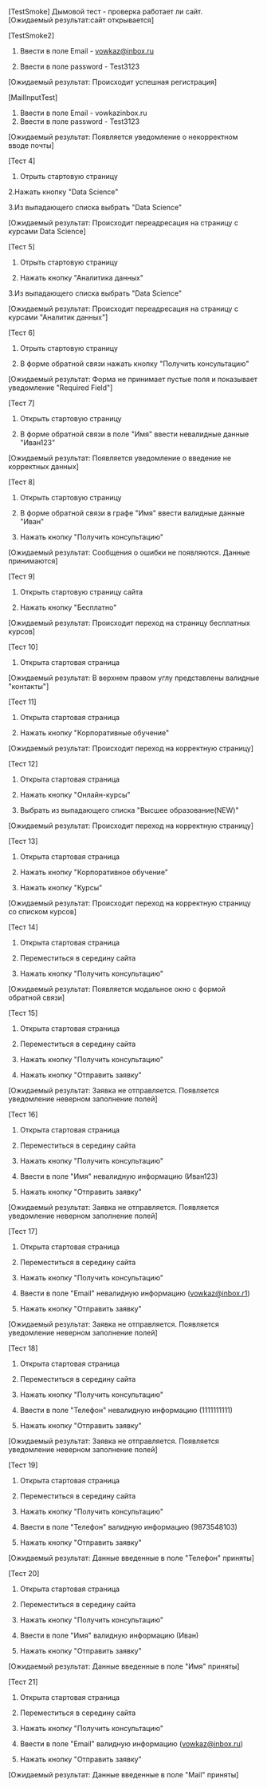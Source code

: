 
[TestSmoke]
Дымовой тест - проверка работает ли сайт.  
[Ожидаемый результат:сайт открывается]

[TestSmoke2] 


1. Ввести в поле Email - vowkaz@inbox.ru 

2. Ввести в поле password - Test3123



[Ожидаемый результат: Происходит успешная регистрация]

[MailInputTest]

1. Ввести в поле Email - vowkazinbox.ru
2. Ввести в поле password - Test3123

[Ожидаемый результат: Появляется уведомление о некорректном вводе почты]

[Тест 4]

1. Отрыть стартовую страницу

2.Нажать кнопку "Data Science"

3.Из выпадающего списка выбрать "Data Science"

[Ожидаемый результат: Происходит переадресация на страницу с курсами Data Science]

[Тест 5]

1. Отрыть стартовую страницу

2. Нажать кнопку "Аналитика данных"

3.Из выпадающего списка выбрать "Data Science"

[Ожидаемый результат: Происходит переадресация на страницу с курсами "Аналитик данных"]

[Тест 6]

1. Отрыть стартовую страницу

2. В форме обратной связи нажать кнопку "Получить консультацию"

[Ожидаемый результат: Форма не принимает пустые поля и показывает уведомление "Required Field"]

[Тест 7]

1. Открыть стартовую страницу

2. В форме обратной связи в поле "Имя" ввести невалидные данные "Иван123"

[Ожидаемый результат: Появляется уведомление о введение не корректных данных]

[Тест 8]

1. Открыть стартовую страницу

2. В форме обратной связи в графе "Имя" ввести валидные данные "Иван"

3. Нажать кнопку "Получить консультацию"

[Ожидаемый результат: Сообщения о ошибки не появляются. Данные принимаются]



[Тест 9]

1. Открыть стартовую страницу сайта

2. Нажать кнопку "Бесплатно"

[Ожидаемый результат: Происходит переход на страницу бесплатных курсов]

[Тест 10]

1. Открыта стартовая страница

[Ожидаемый результат: В верхнем правом углу представлены валидные "контакты"]

[Тест 11]

1. Открыта стартовая страница

2. Нажать кнопку "Корпоративные обучение"


[Ожидаемый результат: Происходит переход на корректную страницу]

[Тест 12]

1. Открыта стартовая страница

2. Нажать кнопку "Онлайн-курсы"

3. Выбрать из выпадающего списка "Высшее образование(NEW)"

[Ожидаемый результат: Происходит переход на корректную страницу]

[Тест 13]

1. Открыта стартовая страница

2. Нажать кнопку "Корпоративное обучение"

3. Нажать кнопку "Курсы"


[Ожидаемый результат: Происходит переход на корректную страницу со списком курсов]

[Тест 14]

1. Открыта стартовая страница

2. Переместиться в середину сайта

3. Нажать кнопку "Получить консультацию"


[Ожидаемый результат: Появляется модальное окно с формой обратной связи]


[Тест 15]

1. Открыта стартовая страница

2. Переместиться в середину сайта

3. Нажать кнопку "Получить консультацию"

4. Нажать кнопку "Отправить заявку"


[Ожидаемый результат: Заявка не отправляется. Появляется уведомление неверном заполнение полей]

[Тест 16]

1. Открыта стартовая страница

2. Переместиться в середину сайта

3. Нажать кнопку "Получить консультацию"

4. Ввести в поле "Имя" невалидную информацию (Иван123)

5. Нажать кнопку "Отправить заявку"

[Ожидаемый результат: Заявка не отправляется. Появляется уведомление неверном заполнение полей]

[Тест 17]

1. Открыта стартовая страница

2. Переместиться в середину сайта

3. Нажать кнопку "Получить консультацию"

4. Ввести в поле "Email" невалидную информацию (vowkaz@inbox.r1)

5. Нажать кнопку "Отправить заявку"

[Ожидаемый результат: Заявка не отправляется. Появляется уведомление неверном заполнение полей]

[Тест 18]

1. Открыта стартовая страница

2. Переместиться в середину сайта

3. Нажать кнопку "Получить консультацию"

4. Ввести в поле "Телефон" невалидную информацию (1111111111)

5. Нажать кнопку "Отправить заявку"

[Ожидаемый результат: Заявка не отправляется. Появляется уведомление неверном заполнение полей]

[Тест 19]

1. Открыта стартовая страница

2. Переместиться в середину сайта

3. Нажать кнопку "Получить консультацию"

4. Ввести в поле "Телефон" валидную информацию (9873548103)

5. Нажать кнопку "Отправить заявку"

[Ожидаемый результат: Данные введенные в поле "Телефон" приняты]

[Тест 20]

1. Открыта стартовая страница

2. Переместиться в середину сайта

3. Нажать кнопку "Получить консультацию"

4. Ввести в поле "Имя" валидную информацию (Иван)

5. Нажать кнопку "Отправить заявку"

[Ожидаемый результат: Данные введенные в поле "Имя" приняты]


[Тест 21]

1. Открыта стартовая страница

2. Переместиться в середину сайта

3. Нажать кнопку "Получить консультацию"

4. Ввести в поле "Email" валидную информацию (vowkaz@inbox.ru)

5. Нажать кнопку "Отправить заявку"

[Ожидаемый результат: Данные введенные в поле "Mail" приняты]







